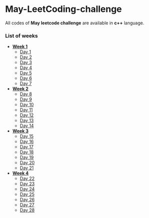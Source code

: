 # May-LeetCoding-challenge

All codes of **May leetcode challenge** are available in **c++** language.

### List of weeks
* **[Week 1](https://github.com/nishantprajapati123/May-LeetCoding-challenge/tree/master/Week%201)**
  * [Day 1](https://github.com/nishantprajapati123/May-LeetCoding-challenge/blob/master/Week%201/FirstBadVersion.cpp)
  * [Day 2](https://github.com/nishantprajapati123/May-LeetCoding-challenge/blob/master/Week%201/JewelsandStones.cpp)
  * [Day 3](https://github.com/nishantprajapati123/May-LeetCoding-challenge/blob/master/Week%201/RansomNote.cpp)
  * [Day 4](https://github.com/nishantprajapati123/May-LeetCoding-challenge/blob/master/Week%201/NumberComplement.cpp)
  * [Day 5](https://github.com/nishantprajapati123/May-LeetCoding-challenge/blob/master/Week%201/FirstUniqueCharacterInAString.cpp)
  * [Day 6](https://github.com/nishantprajapati123/May-LeetCoding-challenge/blob/master/Week%201/MajorityElement.cpp)
  * [Day 7](https://github.com/nishantprajapati123/May-LeetCoding-challenge/blob/master/Week%201/CousinsInBinaryTree.cpp)
* **[Week 2](https://github.com/nishantprajapati123/May-LeetCoding-challenge/tree/master/Week%202)**
  * [Day 8](https://github.com/nishantprajapati123/May-LeetCoding-challenge/blob/master/Week%202/CheckIfItIsAStraightLine.cpp)
  * [Day 9](https://github.com/nishantprajapati123/May-LeetCoding-challenge/blob/master/Week%202/ValidPerfectSquare.cpp)
  * [Day 10](https://github.com/nishantprajapati123/May-LeetCoding-challenge/blob/master/Week%202/FindTheTownJudge.cpp)
  * [Day 11](https://github.com/nishantprajapati123/May-LeetCoding-challenge/blob/master/Week%202/FloodFill.cpp)
  * [Day 12](https://github.com/nishantprajapati123/May-LeetCoding-challenge/blob/master/Week%202/SingleElementInASortedArray.cpp)
  * [Day 13](https://github.com/nishantprajapati123/May-LeetCoding-challenge/blob/master/Week%202/RemoveKDigits.cpp)
  * [Day 14](https://github.com/nishantprajapati123/May-LeetCoding-challenge/blob/master/Week%202/ImplementTrie(PrefixTree).cpp)
* **[Week 3](https://github.com/nishantprajapati123/May-LeetCoding-challenge/tree/master/Week%203)**
  * [Day 15](https://github.com/nishantprajapati123/May-LeetCoding-challenge/blob/master/Week%203/MaximumSumCircularSubarray.cpp)
  * [Day 16](https://github.com/nishantprajapati123/May-LeetCoding-challenge/blob/master/Week%203/OddEvenLinkedList.cpp)
  * [Day 17](https://github.com/nishantprajapati123/May-LeetCoding-challenge/blob/master/Week%203/FindAllAnagramsInAString.cpp)
  * [Day 18](https://github.com/nishantprajapati123/May-LeetCoding-challenge/blob/master/Week%203/PermutationInString.cpp)
  * [Day 19](https://github.com/nishantprajapati123/May-LeetCoding-challenge/blob/master/Week%203/OnlineStockSpan.cpp)
  * [Day 20](https://github.com/nishantprajapati123/May-LeetCoding-challenge/blob/master/Week%203/KthSmallestElementInABST.cpp)
  * [Day 21](https://github.com/nishantprajapati123/May-LeetCoding-challenge/blob/master/Week%203/CountSquareSubmatricesWithAllOnes.cpp)
* **[Week 4](https://github.com/nishantprajapati123/May-LeetCoding-challenge/tree/master/Week%204)**
  * [Day 22](https://github.com/nishantprajapati123/May-LeetCoding-challenge/blob/master/Week%204/SortCharactersByFrequency.cpp)
  * [Day 23](https://github.com/nishantprajapati123/May-LeetCoding-challenge/blob/master/Week%204/IntervalListIntersections.cpp)
  * [Day 24](https://github.com/nishantprajapati123/May-LeetCoding-challenge/blob/master/Week%204/ConstructBinarySearchTreeFromPreorderTraversal.cpp)
  * [Day 25](https://github.com/nishantprajapati123/May-LeetCoding-challenge/blob/master/Week%204/UncrossedLines.cpp)
  * [Day 26](https://github.com/nishantprajapati123/May-LeetCoding-challenge/blob/master/Week%204/ContiguousArray.cpp)
  * [Day 27](https://github.com/nishantprajapati123/May-LeetCoding-challenge/blob/master/Week%204/PossibleBipartition.cpp)
  * [Day 28](https://github.com/nishantprajapati123/May-LeetCoding-challenge/blob/master/Week%204/CountingBits.cpp)
